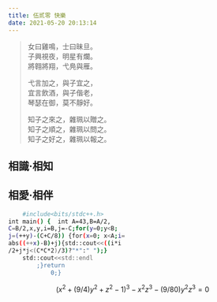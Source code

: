 ```yaml
---
title: 伍贰零 快樂
date: 2021-05-20 20:13:14
---
```


> 女曰雞鳴，士曰昧旦。  
> 子興視夜，明星有爛。  
> 將翱將翔，弋鳧與雁。 
> 
> 弋言加之，與子宜之，  
> 宜言飲酒，與子偕老，  
> 琴瑟在御，莫不靜好。  
> 
> 知子之來之，雜珮以贈之。  
> 知子之順之，雜珮以問之。  
> 知子之好之，雜珮以報之。  


## 相識·相知


## 相愛·相伴



``` bash
    #include<bits/stdc++.h>
int main() {  int A=43,B=A/2, 
C=B/2,x,y,i=B,j=-C;for(y=0;y<B; 
j=(++y)-(C+C/8)) {for(x=0; x<A;i= 
abs((++x)-B)+j){std::cout<<((i*i 
/2+j*j<(C*C*2)/3)?"*":" ");} 
    std::cout<<std::endl 
        ;}return  
            0;} 
```















$$ (x^2 + (9/4)y^2 + z^2 - 1)^3 - x^2z^3 - (9/80)y^2z^3 = 0 $$
